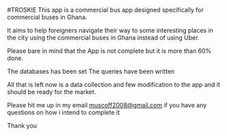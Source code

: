 #TROSKIE 
This app is a commercial bus app designed specifically for commercial buses in Ghana.

It aims to help foreigners navigate their way to some interesting places in the city using the commercial buses in Ghana instead of using Uber.

Please bare in mind that the App is not complete but it is more than 60% done. 

The databases has been set
The queries have been written

All that is left now is a data collection and few modification to the app and it should be ready for the market.

Please hit me up in my email muscoff2008@gmail.com if you have any questions on how i intend to complete it

Thank you